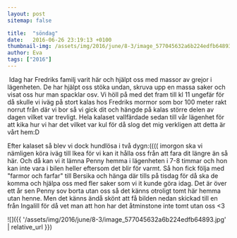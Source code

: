```yaml
---
layout: post
sitemap: false

title:  "söndag"
date:   2016-06-26 23:19:13 +0100
thumbnail-img: /assets/img/2016/june/8-3/image_577045632a6b224edfb64893.jpg
author: Eva
tags: ["2016"]
---
```











 Idag har Fredriks familj varit här och hjälpt oss med massor av grejor i lägenheten. De har hjälpt oss stöka undan, skruva upp en massa saker och visat oss hur man spacklar osv. Vi höll på med det fram till kl 11 ungefär för då skulle vi iväg på stort kalas hos Fredriks mormor som bor 100 meter rakt norrut från där vi bor så vi gick dit och hängde på kalas större delen av dagen vilket var trevligt. Hela kalaset vallfärdade sedan till vår lägenhet för att kika hur vi har det vilket var kul för då slog det mig verkligen att detta är vårt hem:D 

Efter kalaset så blev vi dock hundlösa i två dygn:(((( imorgon ska vi nämligen köra iväg till Ikea för vi kan it hålla oss från att fara dit längre än så här. Och då kan vi it lämna Penny hemma i lägenheten i 7-8 timmar och hon kan inte vara i bilen heller eftersom det blir för varmt. Så hon fick följa med "farmor och farfar" till Bersika och hänga där tills på tisdag för då ska de komma och hjälpa oss med fler saker som vi it kunde göra idag. Det är över ett år sen Penny sov borta utan oss så det känns otroligt tomt här hemma utan henne. Men det känns ändå skönt att få bilden nedan skickad till en från Ingalill för då vet man att hon har det åtminstone inte tomt utan oss <3

![]({{ '/assets/img/2016/june/8-3/image_577045632a6b224edfb64893.jpg'  | relative_url }})

